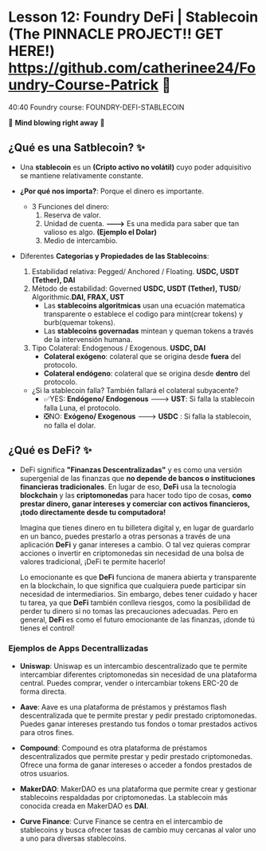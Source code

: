 # Lesson 12: Foundry DeFi | Stablecoin (The PINNACLE PROJECT!! GET HERE!) https://github.com/catherinee24/Foundry-Course-Patrick 🤩

40:40
Foundry course: FOUNDRY-DEFI-STABLECOIN

🤯 **Mind blowing right away** 🤯

## ¿Qué es una Satblecoin? ✨

- Una **stablecoin** es un **(Cripto activo no volátil)** cuyo poder adquisitivo se mantiene relativamente constante.

- **¿Por qué nos importa?**:
  Porque el dinero es importante.

  - 3 Funciones del dinero:
    1. Reserva de valor.
    2. Unidad de cuenta. **--->** Es una medida para saber que tan valioso es algo. **(Ejemplo el Dolar)**
    3. Medio de intercambio.

- Diferentes **Categorias y Propiedades de las Stablecoins**:

  1. Estabilidad relativa: Pegged/ Anchored / Floating. **USDC, USDT (Tether), DAI**
  2. Método de estabilidad: Governed **USDC, USDT (Tether), TUSD**/ Algorithmic.**DAI, FRAX, UST**
     - Las **stablecoins algoritmicas** usan una ecuación matematica transparente o establece el codigo para mint(crear tokens) y burb(quemar tokens).
     - Las **stablecoins governadas** mintean y queman tokens a través de la intervensión humana.
  3. Tipo Colateral: Endogenous / Exogenous. **USDC, DAI**
     - **Colateral exógeno**: colateral que se origina desde **fuera** del protocolo.
     - **Colateral endógeno**: colateral que se origina desde **dentro** del protocolo.

  - ¿Si la stablecoin falla? También fallará el colateral subyacente?
    - ✅YES: **Endógeno/ Endogenous** ---> **UST**: Si falla la stablecoin falla Luna, el protocolo.
    - ❎NO: **Exógeno/ Exogenous** ---> **USDC** : Si falla la stablecoin, no falla el dolar.

## ¿Qué es DeFi? ✨

- DeFi significa **"Finanzas Descentralizadas"** y es como una versión supergenial de las finanzas que **no depende de bancos o instituciones financieras tradicionales**. En lugar de eso, **DeFi** usa la tecnología **blockchain** y las **criptomonedas** para hacer todo tipo de cosas, **como prestar dinero, ganar intereses y comerciar con activos financieros, ¡todo directamente desde tu computadora!**

  Imagina que tienes dinero en tu billetera digital y, en lugar de guardarlo en un banco, puedes prestarlo a otras personas a través de una aplicación **DeFi** y ganar intereses a cambio. O tal vez quieras comprar acciones o invertir en criptomonedas sin necesidad de una bolsa de valores tradicional, ¡DeFi te permite hacerlo!

  Lo emocionante es que **DeFi** funciona de manera abierta y transparente en la blockchain, lo que significa que cualquiera puede participar sin necesidad de intermediarios. Sin embargo, debes tener cuidado y hacer tu tarea, ya que **DeFi** también conlleva riesgos, como la posibilidad de perder tu dinero si no tomas las precauciones adecuadas. Pero en general, **DeFi** es como el futuro emocionante de las finanzas, ¡donde tú tienes el control!

### Ejemplos de Apps Decentrallizadas

- **Uniswap**: Uniswap es un intercambio descentralizado que te permite intercambiar diferentes criptomonedas sin necesidad de una plataforma central. Puedes comprar, vender o intercambiar tokens ERC-20 de forma directa.

- **Aave**: Aave es una plataforma de préstamos y préstamos flash descentralizada que te permite prestar y pedir prestado criptomonedas. Puedes ganar intereses prestando tus fondos o tomar prestados activos para otros fines.

- **Compound**: Compound es otra plataforma de préstamos descentralizados que permite prestar y pedir prestado criptomonedas. Ofrece una forma de ganar intereses o acceder a fondos prestados de otros usuarios.

- **MakerDAO**: MakerDAO es una plataforma que permite crear y gestionar stablecoins respaldadas por criptomonedas. La stablecoin más conocida creada en MakerDAO es **DAI**.

- **Curve Finance**: Curve Finance se centra en el intercambio de stablecoins y busca ofrecer tasas de cambio muy cercanas al valor uno a uno para diversas stablecoins.
